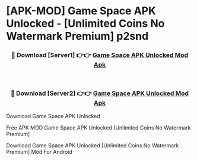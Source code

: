# [APK-MOD] Game Space APK Unlocked - [Unlimited Coins No Watermark Premium] p2snd



<div align="center">
<h3>🔴 Download [Server1] 👉👉 <a href="https://momento.my/?title=Game_Space_APK_Unlocked">Game Space APK Unlocked Mod Apk</a></h3><br>

<h3>🔴 Download [Server2] 👉👉 <a href="https://momento.my/?title=Game_Space_APK_Unlocked">Game Space APK Unlocked Mod Apk</a></h3>
</div>



Download Game Space APK Unlocked 

Free APK MOD Game Space APK Unlocked [Unlimited Coins No Watermark Premium]

Download Game Space APK Unlocked [Unlimited Coins No Watermark Premium] Mod For Android
